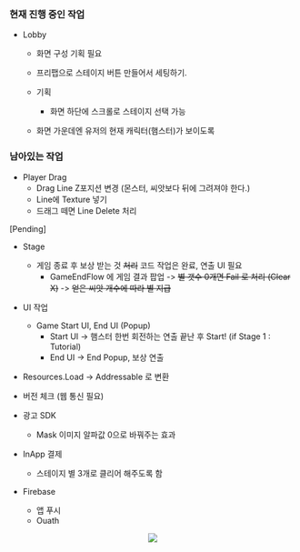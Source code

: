 
### 현재 진행 중인 작업
- Lobby
	- 화면 구성 기획 필요
	- 프리팹으로 스테이지 버튼 만들어서 세팅하기.
	
	- 기획
		- 화면 하단에 스크롤로 스테이지 선택 가능
    - 화면 가운데엔 유저의 현재 캐릭터(햄스터)가 보이도록

### 남아있는 작업
- Player Drag
	- Drag Line Z포지션 변경 (몬스터, 씨앗보다 뒤에 그려져야 한다.)
	- Line에 Texture 넣기
	- 드래그 떼면 Line Delete 처리

[Pending]
- Stage
	- 게임 종료 후 보상 받는 것 ~~처리~~ 코드 작업은 완료, 연출 UI 필요
		- GameEndFlow 에 게임 결과 팝업
			-> ~~별 갯수 0개면 Fail 로 처리 (Clear X)~~
			-> ~~얻은 씨앗 개수에 따라 별 지급~~
	
- UI 작업
   - Game Start UI, End UI (Popup)
      - Start UI -> 햄스터 한번 회전하는 연출 끝난 후 Start! (if Stage 1 : Tutorial)
      - End UI -> End Popup, 보상 연출
	  
- Resources.Load -> Addressable 로 변환

- 버전 체크 (웹 통신 필요)

- 광고 SDK
	- Mask 이미지 알파값 0으로 바꿔주는 효과

- InApp 결제
	- 스테이지 별 3개로 클리어 해주도록 함

- Firebase
	- 앱 푸시
	- Ouath
  

<p align="center">
<a href="https://hits.seeyoufarm.com"><img src="https://hits.seeyoufarm.com/api/count/incr/badge.svg?url=https%3A%2F%2Fgithub.com%2FSukereamTeam%2Fhamsterisfree&count_bg=%2379C83D&title_bg=%235C5C5C&icon=&icon_color=%23E7E7E7&title=hits&edge_flat=false"/></a>                                       
</p>
